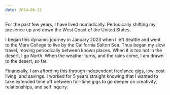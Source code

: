 ```yaml
---
date: 2024-06-12
---
```

For the past few years, I have lived nomadically. Periodically shifting my presence up and down the West Coast of the United States.

I began this dynamic journey in January 2023 when I left Seattle and went to the Mars College to live by the California Salton Sea. Thus began my slow travel, moving periodically between known places. When it is too hot in the desert, I go North. When the weather turns, and the rains come, I am drawn to the desert, so far.

Financially, I am affording this through independent freelance gigs, low-cost living, and savings. I worked for 5 years straight knowing that I wanted to take extended time off between full-time gigs to go deeper on creativity, relationships, and self inquiry.

